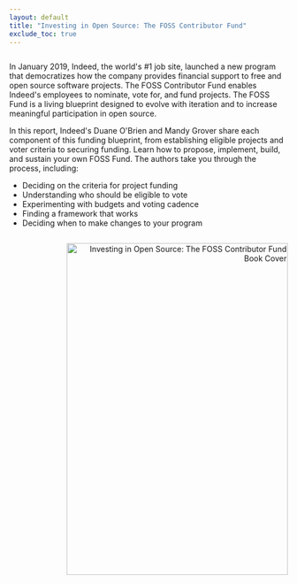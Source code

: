 ```yaml
---
layout: default
title: "Investing in Open Source: The FOSS Contributor Fund"
exclude_toc: true
---
```

<div class="row">
  <div class="column"><p>In January 2019, Indeed, the world's #1 job site, launched a new program that democratizes how the company provides financial support to free and open source software projects. The FOSS Contributor Fund enables Indeed's employees to nominate, vote for, and fund projects. The FOSS Fund is a living blueprint designed to evolve with iteration and to increase meaningful participation in open source.

In this report, Indeed's Duane O'Brien and Mandy Grover share each component of this funding blueprint, from establishing eligible projects and voter criteria to securing funding. Learn how to propose, implement, build, and sustain your own FOSS Fund. The authors take you through the process, including:

* Deciding on the criteria for project funding
* Understanding who should be eligible to vote
* Experimenting with budgets and voting cadence
* Finding a framework that works
* Deciding when to make changes to your program</p></div>
<div class="column"><p align="right">
<img src="{{ site.baseurl }}/images/investing in open source book cover.jpeg" alt="Investing in Open Source: The FOSS Contributor Fund Book Cover" style="width:400px;height:600px;padding-left:30px;"/>
</p></div>
</div>




